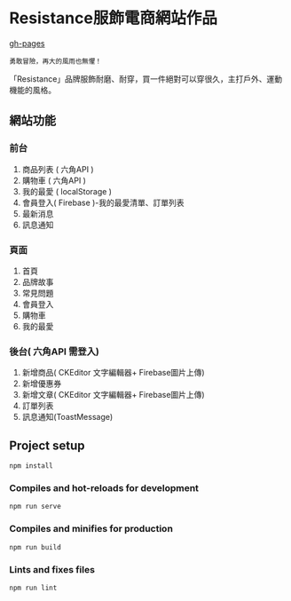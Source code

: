 # Resistance服飾電商網站作品
[gh-pages](https://ted31539.github.io/resistance/#/)
```
勇敢冒險，再大的風雨也無懼！
```
「Resistance」品牌服飾耐磨、耐穿，買一件絕對可以穿很久，主打戶外、運動機能的風格。

## 網站功能
### 前台
1. 商品列表 ( 六角API )
2. 購物車 ( 六角API )
3. 我的最愛 ( localStorage )
4. 會員登入( Firebase )-我的最愛清單、訂單列表
5. 最新消息
6. 訊息通知

### 頁面
1. 首頁
2. 品牌故事
3. 常見問題
4. 會員登入
5. 購物車
6. 我的最愛

### 後台( 六角API 需登入)
1. 新增商品( CKEditor 文字編輯器+ Firebase圖片上傳)
2. 新增優惠券
3. 新增文章( CKEditor 文字編輯器+ Firebase圖片上傳)
4. 訂單列表
5. 訊息通知(ToastMessage)

## Project setup
```
npm install
```

### Compiles and hot-reloads for development
```
npm run serve
```

### Compiles and minifies for production
```
npm run build
```

### Lints and fixes files
```
npm run lint
```

